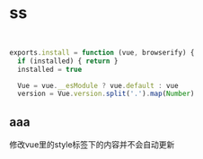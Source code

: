 # ss

``` javascript


exports.install = function (vue, browserify) {
  if (installed) { return }
  installed = true

  Vue = vue.__esModule ? vue.default : vue
  version = Vue.version.split('.').map(Number)
```

## aaa

修改vue里的style标签下的内容并不会自动更新
